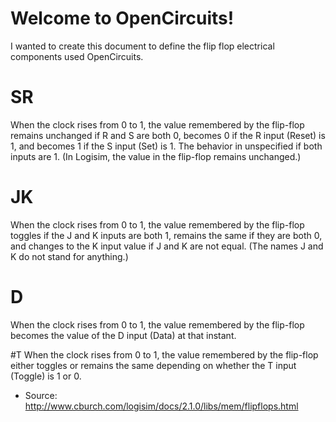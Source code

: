# Welcome to OpenCircuits!

I wanted to create this document to define the flip flop electrical components used OpenCircuits.

# SR
When the clock rises from 0 to 1, the value remembered by the flip-flop remains unchanged if R and S are both 0, becomes 0 if the R input (Reset) is 1, and becomes 1 if the S input (Set) is 1. The behavior in unspecified if both inputs are 1. (In Logisim, the value in the flip-flop remains unchanged.)

# JK 
When the clock rises from 0 to 1, the value remembered by the flip-flop toggles if the J and K inputs are both 1, remains the same if they are both 0, and changes to the K input value if J and K are not equal. (The names J and K do not stand for anything.)

# D
When the clock rises from 0 to 1, the value remembered by the flip-flop becomes the value of the D input (Data) at that instant.

#T
When the clock rises from 0 to 1, the value remembered by the flip-flop either toggles or remains the same depending on whether the T input (Toggle) is 1 or 0.

* Source: http://www.cburch.com/logisim/docs/2.1.0/libs/mem/flipflops.html
